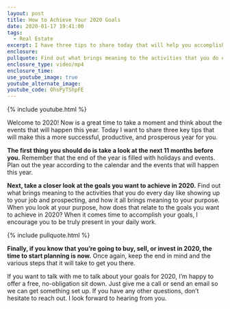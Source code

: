 ```yaml
---
layout: post
title: How to Achieve Your 2020 Goals
date: 2020-01-17 19:41:00
tags:
  - Real Estate
excerpt: I have three tips to share today that will help you accomplish more in 2020.
enclosure:
pullquote: Find out what brings meaning to the activities that you do every day.
enclosure_type: video/mp4
enclosure_time:
use_youtube_image: true
youtube_alternate_image:
youtube_code: OhsPyTShpFE
---
```


{% include youtube.html %}

Welcome to 2020\! Now is a great time to take a moment and think about the events that will happen this year. Today I want to share three key tips that will make this a more successful, productive, and prosperous year for you.

**The first thing you should do is take a look at the next 11 months before you.** Remember that the end of the year is filled with holidays and events. Plan out the year according to the calendar and the events that will happen this year.

**Next, take a closer look at the goals you want to achieve in 2020.** Find out what brings meaning to the activities that you do every day like showing up to your job and prospecting, and how it all brings meaning to your purpose. When you look at your purpose, how does that relate to the goals you want to achieve in 2020? When it comes time to accomplish your goals, I encourage you to be truly present in your daily work.

{% include pullquote.html %}

**Finally, if you know that you’re going to buy, sell, or invest in 2020, the time to start planning is now.** Once again, keep the end in mind and the various steps that it will take to get you there.

If you want to talk with me to talk about your goals for 2020, I’m happy to offer a free, no-obligation sit down. Just give me a call or send an email so we can get something set up. If you have any other questions, don’t hesitate to reach out. I look forward to hearing from you.

&nbsp;